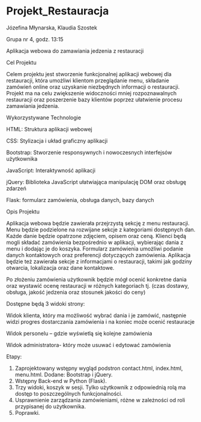 # Projekt_Restauracja

Józefina Młynarska, Klaudia Szostek

Grupa nr 4, godz. 13:15

Aplikacja webowa do zamawiania jedzenia z restauracji

Cel Projektu

Celem projektu jest stworzenie funkcjonalnej aplikacji webowej dla restauracji, która umożliwi klientom przeglądanie menu, składanie zamówień online oraz uzyskanie niezbędnych informacji o restauracji. Projekt ma na celu zwiększenie widoczności mniej rozpoznawalnych restauracji oraz poszerzenie bazy klientów poprzez ułatwienie procesu zamawiania jedzenia.

Wykorzystywane Technologie

HTML: Struktura aplikacji webowej

CSS: Stylizacja i układ graficzny aplikacji

Bootstrap: Stworzenie responsywnych i nowoczesnych interfejsów użytkownika

JavaScript: Interaktywność aplikacji

jQuery: Biblioteka JavaScript ułatwiająca manipulację DOM oraz obsługę zdarzeń

Flask: formularz zamówienia, obsługa danych, bazy danych

Opis Projektu

Aplikacja webowa będzie zawierała przejrzystą sekcję z menu restauracji. Menu będzie podzielone na rozwijane sekcje z kategoriami dostępnych dan. Każde danie będzie opatrzone zdjęciem, opisem oraz ceną. Klienci będą mogli składać zamówienia bezpośrednio w aplikacji, wybierając dania z menu i dodając je do koszyka. Formularz zamówienia umożliwi podanie danych kontaktowych oraz preferencji dotyczących zamówienia. Aplikacja będzie też zawierała sekcje z informacjami o restauracji, takimi jak godziny otwarcia, lokalizacja oraz dane kontaktowe.

Po złożeniu zamówienia użytkownik będzie mógł ocenić konkretne dania oraz wystawić ocenę restauracji w różnych kategoriach tj. (czas dostawy, obsługa, jakość jedzenia oraz stosunek jakości do ceny)

Dostępne będą 3 widoki strony:

Widok klienta, który ma możliwość wybrać dania i je zamówić, następnie widzi progres dostarczania zamówienia i na koniec może ocenić restauracje

Widok personelu – gdzie wyświetlą się kolejne zamówienia

Widok administratora- który może usuwać i edytować zamówienia


Etapy:
1. Zaprojektowany wstępny wygląd podstron contact.html, index.html, menu.html. Dodane: Bootstrap i jQuery.
2. Wstępny Back-end w Python (Flask).
3. Trzy widoki, koszyk w sesji. Tylko użytkownik z odpowiednią rolą ma dostęp to poszczególnych funkcjonalności.
4. Usprawnienie zarządzania zamówieniami, różne w zależności od roli przypisanej do użytkownika.
5. Poprawki.